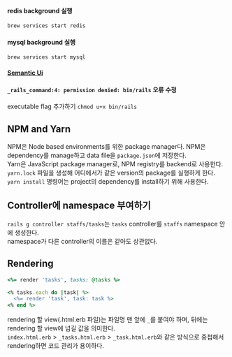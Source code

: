 #### redis background 실행
`brew services start redis`
#### mysql background 실행
`brew services start mysql`
#### [Semantic Ui](https://semantic-ui.com/)
#### `_rails_command:4: permission denied: bin/rails` 오류 수정
executable flag 추가하기 `chmod u+x bin/rails`
## NPM and Yarn
NPM은 Node based environments를 위한 package manager다. NPM은 dependency를 manage하고 data file을 `package.json`에 저장한다.  
Yarn은 JavaScript package manager로, NPM registry를 backend로 사용한다. `yarn.lock` 파일을 생성해 어디에서가 같은 version의 package를 실행하게 한다.  
`yarn install` 명령어는 project의 dependency를 install하기 위해 사용한다.
## Controller에 namespace 부여하기
`rails g controller staffs/tasks`는 `tasks` controller를 `staffs` namespace 안에 생성한다.  
namespace가 다른 controller의 이름은 같아도 상관없다.
## Rendering
```ruby
<%= render 'tasks', tasks: @tasks %>

<% tasks.each do |task| %>
  <%= render 'task', task: task %>
<% end %>
```
rendering 할 view(.html.erb 파일)는 파일명 맨 앞에 `_`를 붙여야 하며, 뒤에는 rendering 할 view에 넘길 값을 의미한다.  
`index.html.erb` > `_tasks.html.erb` > `_task.html.erb`와 같은 방식으로 중첩해서 rendering하면 코드 관리가 용이하다.
